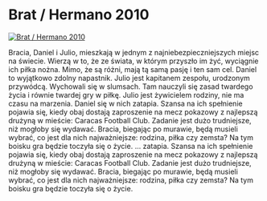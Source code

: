 Brat / Hermano 2010 
=============
[![Brat / Hermano 2010 ](http://vidos.pl/images/player.gif)](http://vidos.pl/brat-hermano-2010)

 Bracia, Daniel i Julio, mieszkają w jednym z najniebezpieczniejszych miejsc na świecie. Wierzą w to, że ze świata, w którym przyszło im żyć, wyciągnie ich piłka nożna. Mimo, że są różni, mają tą samą pasję i ten sam cel. Daniel to wyjątkowo zdolny napastnik. Julio jest kapitanem zespołu, urodzonym przywódcą. Wychowali się w slumsach. Tam nauczyli się zasad twardego życia i równie twardej gry w piłkę. Julio jest żywicielem rodziny, nie ma czasu na marzenia. Daniel się w nich zatapia. Szansa na ich spełnienie pojawia się, kiedy obaj dostają zaproszenie na mecz pokazowy z najlepszą drużyną w mieście: Caracas Football Club. Zadanie jest dużo trudniejsze, niż mogłoby się wydawać. Bracia, biegając po murawie, będą musieli wybrać, co jest dla nich najważniejsze: rodzina, piłka czy zemsta? Na tym boisku gra będzie toczyła się o życie.   ... zatapia. Szansa na ich spełnienie pojawia się, kiedy obaj dostają zaproszenie na mecz pokazowy z najlepszą drużyną w mieście: Caracas Football Club. Zadanie jest dużo trudniejsze, niż mogłoby się wydawać. Bracia, biegając po murawie, będą musieli wybrać, co jest dla nich najważniejsze: rodzina, piłka czy zemsta? Na tym boisku gra będzie toczyła się o życie.
